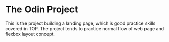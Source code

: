 # The Odin Project
This is the project building a landing page, which is good practice skills covered in TOP. The project tends to practice normal flow of web page and flexbox layout concept.
